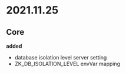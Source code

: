 # 2021.11.25

## Core

**added**

- database isolation level server setting
- ZK_DB_ISOLATION_LEVEL envVar mapping